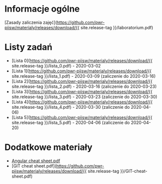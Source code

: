# Informacje ogólne
[Zasady zaliczenia zajęć](https://github.com/pwr-piisw/materialy/releases/download/{{ site.release-tag }}/laboratorium.pdf)

# Listy zadań

* [Lista 0](https://github.com/pwr-piisw/materialy/releases/download/{{ site.release-tag }}/lista_0.pdf) - 2020-03-02
* [Lista 1](https://github.com/pwr-piisw/materialy/releases/download/{{ site.release-tag }}/lista_1.pdf) - 2020-03-09 (zaliczenie do 2020-03-16)
* [Lista 2](https://github.com/pwr-piisw/materialy/releases/download/{{ site.release-tag }}/lista_2.pdf) - 2020-03-16 (zaliczenie do 2020-03-23)
* [Lista 3](https://github.com/pwr-piisw/materialy/releases/download/{{ site.release-tag }}/lista_3.pdf) - 2020-03-23 (zaliczenie do 2020-03-30)
* [Lista 4](https://github.com/pwr-piisw/materialy/releases/download/{{ site.release-tag }}/lista_4.pdf) - 2020-03-30 (zaliczenie do 2020-04-06)
* [Lista 5](https://github.com/pwr-piisw/materialy/releases/download/{{ site.release-tag }}/lista_5.pdf) - 2020-04-06 (zaliczenie do 2020-04-20)

# Dodatkowe materiały
* [Angular cheat sheet.pdf](https://pwr-piisw.github.io/materialy/Angular%20cheat%20sheet.pdf)
* [GIT cheat sheet.pdf](https://github.com/pwr-piisw/materialy/releases/download/{{ site.release-tag }}/GIT-cheat-sheet.pdf)
